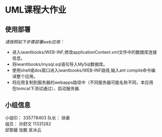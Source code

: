 # UML课程大作业

## 使用部署

*请按照如下步骤部署web应用：*

+ 进入iwantbooks/WEB-INF,修改applicationContext.xml文件中的数据库连接信息。       
+ 将iwantibooks/mysql.sql语句导入MySql数据库。      
+ 使用shell或dos窗口进入iwantbooks/WEB-INF路径,输入ant compile命令编译整个应用。       
+ 将应用复制到服务器的webapps路径中（不同服务器可能名称不同，本应用在tomcat下测试通过），启动服务器.       


## 小组信息

小组ID： 335778403
队长： 徐豪   
组员： 孙舒文 11331282      
       邱黎媛 
       张鹏
       吴冰云
